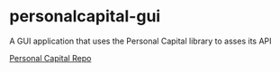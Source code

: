 # personalcapital-gui
A GUI application that uses the Personal Capital library to asses its API

[Personal Capital Repo](https://github.com/haochi/personalcapital)
